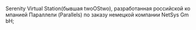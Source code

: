 Serenity Virtual Station(бывшая twoOStwo), разработанная российской компанией Параллели (Parallels) по заказу немецкой компании NetSys GmbH;